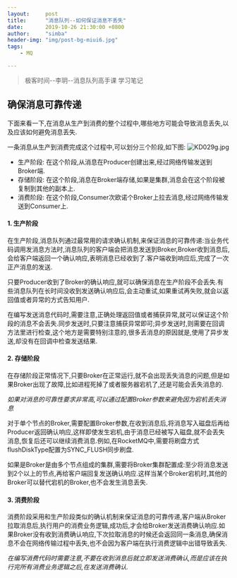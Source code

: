 ```yaml
---
layout:     post
title:      "消息队列--如何保证消息不丢失"
date:       2019-10-26 21:30:00 +0800
author:     "simba"
header-img: "img/post-bg-miui6.jpg"
tags:
    - MQ

---
```


> 极客时间--李玥--消息队列高手课 学习笔记

##	确保消息可靠传递

下面来看一下,在消息从生产到消费的整个过程中,哪些地方可能会导致消息丢失,以及应该如何避免消息丢失.

一条消息从生产到消费完成这个过程中,可以划分三个阶段,如下图:
![KD029g.jpg](https://s2.ax1x.com/2019/10/26/KD029g.jpg)

*	生产阶段:		在这个阶段,从消息在Producer创建出来,经过网络传输发送到Broker端.
*	存储阶段:		在这个阶段,消息在Broker端存储,如果是集群,消息会在这个阶段被复制到其他的副本上.
*	消费阶段:		在这个阶段,Consumer次欧诺个Broker上拉去消息,经过网络传输发送到Consumer上.


####	1.	生产阶段
在生产阶段,消息队列通过最常用的请求确认机制,来保证消息的可靠传递:当业务代码调用发消息方法时,消息队列的客户端会把消息发送到Broker,Broker收到消息后,会给客户端返回一个确认响应,表明消息已经收到了.客户端收到响应后,完成了一次正产消息的发送.

只要Producer收到了Broker的确认响应,就可以确保消息在生产阶段不会丢失.有些消息队列在长时间没收到发送确认响应后,会主动重试,如果重试再失败,就会以返回值或者异常的方式告知用户.

在编写发送消息代码时,需要注意,正确处理返回值或者捕获异常,就可以保证这个阶段的消息不会丢失.同步发送时,只要注意捕获异常即可;异步发送时,则需要在回调方法里进行检查,这个地方是需要特别注意的,很多丢消息的原因就是,使用了异步发送,却没有在回调中检查发送结果.

####	2.	存储阶段
在存储阶段正常情况下,只要Broker在正常运行,就不会出现丢失消息的问题,但是如果Broker出现了故障,比如进程死掉了或者服务器宕机了,还是可能会丢失消息的.

*如果对消息的可靠性要求非常高,可以通过配置Broker参数来避免因为宕机丢失消息*

对于单个节点的Broker,需要配置Broker参数,在收到消息后,将消息写入磁盘后再给Producer返回确认响应,这样即使发生宕机,由于消息已经被写入磁盘,就不会丢失消息,恢复后还可以继续消费消息.例如,在RocketMQ中,需要将刷盘方式flushDiskType配置为SYNC_FLUSH同步刷盘.

如果是Broker是由多个节点组成的集群,需要将Broker集群配置成:至少将消息发送到2个以上的节点,再给客户端回复发送确认响应.这样当某个Broker宕机时,其他的Broker可以替代宕机的Broker,也不会发生消息丢失.

####	3.	消费阶段
消费阶段采用和生产阶段类似的确认机制来保证消息的可靠传递,客户端从Broker拉取消息后,执行用户的消费业务逻辑,成功后,才会给Broker发送消费确认响应.如果Broker没有收到消费确认响应,下次拉取消息的时候还会返回同一条消息,确保消息不会在网络传输过程中丢失,也不会因为客户端在执行消费逻辑中出错导致丢失.

*在编写消费代码时需要注意,不要在收到消息后就立即发送消费确认,而是应该在执行完所有消费业务逻辑之后,在发送消费确认.*

